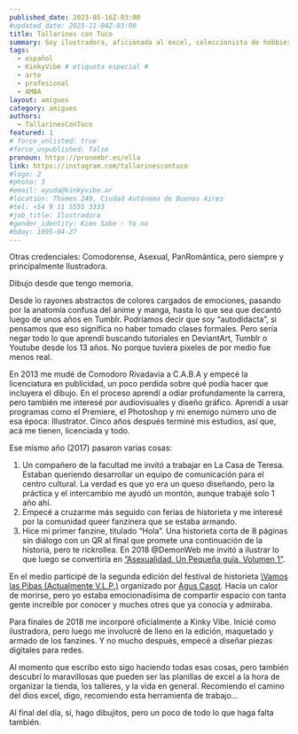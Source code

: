 ```yaml
---
published_date: 2023-05-16Z-03:00
#updated_date: 2023-11-04Z-03:00
title: Tallarines con Tuco
summary: Soy ilustradora, aficionada al excel, coleccionista de hobbies y lo que haga falta
tags:
  - español
  - KinkyVibe # etiqueta especial #
  - arte
  - profesional
  - AMBA
layout: amigues
category: amigues
authors:
  - TallarinesConTuco
featured: 1
# force_unlisted: true
#force_unpublished: false
pronoun: https://pronombr.es/ella
link: https://instagram.com/tallarinescontuco
#logo: 2
#photo: 3
#email: ayuda@kinkyvibe.ar
#location: Thames 240, Ciudad Autónoma de Buenos Aires
#tel: +54 9 11 5555 3333
#job_title: Ilustradora
#gender_identity: Kien Sabe - Yo no
#bday: 1995-04-27
---
```

Otras credenciales:
Comodorense, Asexual, PanRomántica, pero siempre y principalmente Ilustradora.

Dibujo desde que tengo memoria.

Desde lo rayones abstractos de colores cargados de emociones, pasando por la anatomía confusa del anime y manga, hasta lo que sea que decantó luego de unos años en Tumblr.
Podríamos decir que soy “autodidacta”, si pensamos que eso significa no haber tomado clases formales. Pero sería negar todo lo que aprendí buscando tutoriales en DeviantArt, Tumblr o Youtube desde los 13 años. No porque tuviera pixeles de por medio fue menos real. 

En 2013 me mudé de Comodoro Rivadavia a C.A.B.A y empecé la licenciatura en publicidad, un poco perdida sobre qué podía hacer que incluyera el dibujo. En el proceso aprendí a odiar profundamente la carrera, pero también me interesé por audiovisuales y diseño gráfico. Aprendí a usar programas como el Premiere, el Photoshop y mi enemigo número uno de esa época: Illustrator. Cinco años después terminé mis estudios, así que, acá me tienen, licenciada y todo.

Ese mismo año (2017) pasaron varias cosas:
1)	Un compañero de la facultad me invitó a trabajar en La Casa de Teresa. Estaban queriendo desarrollar un equipo de comunicación para el centro cultural. La verdad es que yo era un queso diseñando, pero la práctica y el intercambio me ayudó un montón, aunque trabajé solo 1 año ahí.
2)	Empecé a cruzarme más seguido con ferias de historieta y me interesé por la comunidad queer fanzinera que se estaba armando. 
3)	Hice mi primer fanzine, titulado “Hola”. Una historieta corta de 8 páginas sin diálogo con un QR al final que promete una continuación de la historia, pero te rickrollea.
En 2018 @DemonWeb me invitó a ilustrar lo que luego se convertiría en [”Asexualidad. Un Pequeña guía. Volumen 1”]( https://kinkyvibe.ar/asexualidad-volumen-uno).

En el medio participé de la segunda edición del festival de historieta [\Vamos las Pibas (Actualmente V.L.P.)](https://www.instagram.com/vamoslaspibasfestival/) organizado por [Agus Casot](https://www.instagram.com/agustinahistorietas/). Hacía un calor de morirse, pero yo estaba emocionadísima de compartir espacio con tanta gente increíble por conocer y muches otres que ya conocía y admiraba.

Para finales de 2018 me incorporé oficialmente a Kinky Vibe. Inicié como ilustradora, pero luego me involucré de lleno en la edición, maquetado y armado de los fanzines. Y no mucho después, empecé a diseñar piezas digitales para redes. 

Al momento que escribo esto sigo haciendo todas esas cosas, pero también descubrí lo maravillosas que pueden ser las planillas de excel a la hora de organizar la tienda, los talleres, y la vida en general. Recomiendo el camino del dios excel, digo, recomiendo esta herramienta de trabajo…

Al final del día, sí, hago dibujitos, pero un poco de todo lo que haga falta también.

